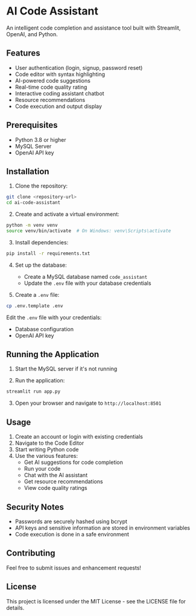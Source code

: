 # AI Code Assistant

An intelligent code completion and assistance tool built with Streamlit, OpenAI, and Python.

## Features

- User authentication (login, signup, password reset)
- Code editor with syntax highlighting
- AI-powered code suggestions
- Real-time code quality rating
- Interactive coding assistant chatbot
- Resource recommendations
- Code execution and output display

## Prerequisites

- Python 3.8 or higher
- MySQL Server
- OpenAI API key

## Installation

1. Clone the repository:

```bash
git clone <repository-url>
cd ai-code-assistant
```

2. Create and activate a virtual environment:

```bash
python -m venv venv
source venv/bin/activate  # On Windows: venv\Scripts\activate
```

3. Install dependencies:

```bash
pip install -r requirements.txt
```

4. Set up the database:

   - Create a MySQL database named `code_assistant`
   - Update the `.env` file with your database credentials

5. Create a `.env` file:

```bash
cp .env.template .env
```

Edit the `.env` file with your credentials:

- Database configuration
- OpenAI API key

## Running the Application

1. Start the MySQL server if it's not running

2. Run the application:

```bash
streamlit run app.py
```

3. Open your browser and navigate to `http://localhost:8501`

## Usage

1. Create an account or login with existing credentials
2. Navigate to the Code Editor
3. Start writing Python code
4. Use the various features:
   - Get AI suggestions for code completion
   - Run your code
   - Chat with the AI assistant
   - Get resource recommendations
   - View code quality ratings

## Security Notes

- Passwords are securely hashed using bcrypt
- API keys and sensitive information are stored in environment variables
- Code execution is done in a safe environment

## Contributing

Feel free to submit issues and enhancement requests!

## License

This project is licensed under the MIT License - see the LICENSE file for details.
